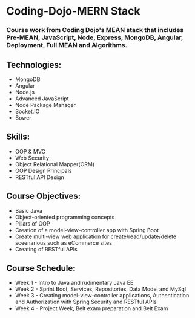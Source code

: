 # Coding-Dojo-MERN Stack

### Course work from Coding Dojo's MEAN stack that includes Pre-MEAN, JavaScript, Node, Express, MongoDB, Angular, Deployment, Full MEAN and Algorithms.

## Technologies:
* MongoDB
* Angular
* Node.js
* Advanced JavaScript
* Node Package Manager
* Socket.IO
* Bower

## Skills:
* OOP & MVC
* Web Security
* Object Relational Mapper(ORM)
* OOP Design Principals
* RESTful API Design

## Course Objectives:
* Basic Java
* Object-oriented programming concepts
* Pillars of OOP
* Creation of a model-view-controller app with Spring Boot
* Create multi-view web application for create/read/update/delete sceenarious such as eCommerce sites
* Creating of RESTful APIs

## Course Schedule:
* Week 1 - Intro to Java and rudimentary Java EE
* Week 2 - Sprint Boot, Services, Repositories, Data Model and MySql
* Week 3 - Creating model-view-controller applications, Authentication and Authorization with Spring Security and RESTful APIs
* Week 4 - Project Week, Belt exam preparation and Belt Exam
